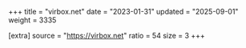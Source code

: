 +++
title = "virbox.net"
date = "2023-01-31"
updated = "2025-09-01"
weight = 3335

[extra]
source = "https://virbox.net"
ratio = 54
size = 3
+++
